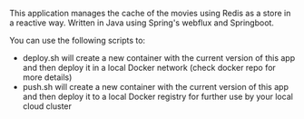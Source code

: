 This application manages the cache of the movies using Redis as a store in a reactive way.
Written in Java using Spring's webflux and Springboot.

You can use the following scripts to:
- deploy.sh will create a new container with the current version of this app and then deploy it in a local Docker network (check docker repo for more details)
- push.sh will create a new container with the current version of this app and then deploy it to a local Docker registry for further use by your local cloud cluster